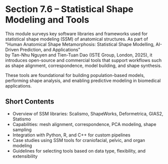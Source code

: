 # Section 7.6 – Statistical Shape Modeling and Tools

This module surveys key software libraries and frameworks used for statistical shape modeling (SSM) of anatomical structures. As part of  
"Human Anatomical Shape Metamorphosis: Statistical Shape Modelling, AI-Driven Prediction, and Applications"  
by Tan-Nhu Nguyen and Tien-Tuan Dao (ISTE Group, London, 2025), it introduces open-source and commercial tools that support workflows such as shape alignment, correspondence, model building, and shape synthesis.

These tools are foundational for building population-based models, performing shape analysis, and enabling predictive modeling in biomedical applications.

## Short Contents

- Overview of SSM libraries: Scalismo, ShapeWorks, Deformetrica, GIAS2, Statismo  
- Capabilities: mesh alignment, correspondence, PCA modeling, shape sampling  
- Integration with Python, R, and C++ for custom pipelines  
- Case studies using SSM tools for craniofacial, pelvic, and organ modeling  
- Guidelines for selecting tools based on data type, flexibility, and extensibility